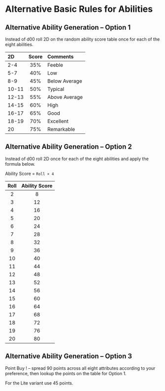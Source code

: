 # Alternative Basic Rules for Abilities

## Alternative Ability Generation – Option 1

Instead of d00 roll 2D on the random ability score table once for each of the eight abilities.

| 2D    | Score | Comments |
|:------|:---:|:---|
| 2-4   |  35%  | Feeble |
| 5-7   |  40%  | Low |
| 8-9   |  45%  | Below Average |
| 10-11 |  50%  | Typical |
| 12-13 |  55%  | Above Average |
| 14-15 |  60%  | High |
| 16-17 |  65%  | Good |
| 18-19 |  70%  | Excellent |
| 20    |  75%  | Remarkable |

## Alternative Ability Generation – Option 2

Instead of d00 roll 2D once for each of the eight abilities and apply the formula below.

Ability Score = `Roll × 4`

| Roll | Ability Score |
|:---:|:---:|
| 2	   |     8  |
| 3	   |     12 |
| 4	   |     16 |
| 5	   |     20 |
| 6	   |     24 |
| 7	   |     28 |
| 8	   |     32 |
| 9	   |     36 |
| 10    |   40  |
| 11    |   44  |
| 12    |   48  |
| 13    |   52  |
| 14    |   56  |
| 15    |   60  |
| 16    |   64  |
| 17    |   68  |
| 18    |   72  |
| 19    |   76  |
| 20    |   80  |


## Alternative Ability Generation – Option 3

Point Buy ! – spread 90 points across all eight attributes according to your preference, 
then lookup the points on the table for Option 1.

For the Lite variant use 45 points.

